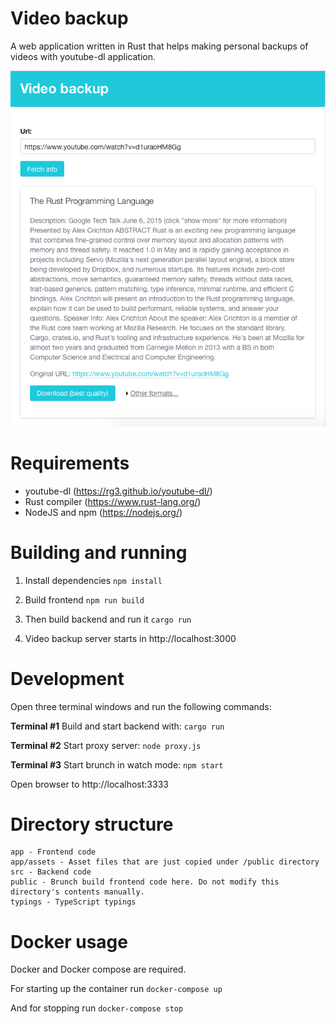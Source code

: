Video backup
============

A web application written in Rust that helps making personal backups of videos
with youtube-dl application.

![Screenshot](./screenshots/screenshot.png?raw=true)

Requirements
============

* youtube-dl (https://rg3.github.io/youtube-dl/)
* Rust compiler (https://www.rust-lang.org/)
* NodeJS and npm (https://nodejs.org/)

Building and running
====================

1. Install dependencies
```npm install```

2. Build frontend
```npm run build```

3. Then build backend and run it
```cargo run```

4. Video backup server starts in http://localhost:3000

Development
===========

Open three terminal windows and run the following commands:

**Terminal #1** Build and start backend with: ```cargo run```

**Terminal #2** Start proxy server: ```node proxy.js```

**Terminal #3** Start brunch in watch mode: ```npm start```

Open browser to http://localhost:3333

Directory structure
===================

```
app - Frontend code
app/assets - Asset files that are just copied under /public directory
src - Backend code
public - Brunch build frontend code here. Do not modify this directory's contents manually.
typings - TypeScript typings
```

Docker usage
============

Docker and Docker compose are required.

For starting up the container run ```docker-compose up```

And for stopping run ```docker-compose stop```
